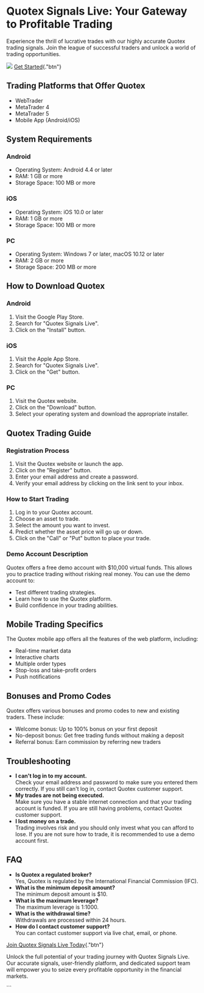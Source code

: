 

# Quotex Signals Live: Your Gateway to Profitable Trading

Experience the thrill of lucrative trades with our highly accurate
Quotex trading signals. Join the league of successful traders and unlock
a world of trading opportunities.

[![](https://static.quotex.io/files/8_en/300_250.jpg)](https://traff.sbs/brokerqxsignupf)
[Get Started](\%22https://traff.sbs/brokerqxsignup\%22){."btn"}




## Trading Platforms that Offer Quotex

-   WebTrader
-   MetaTrader 4
-   MetaTrader 5
-   Mobile App (Android/iOS)

## System Requirements

### Android

-   Operating System: Android 4.4 or later
-   RAM: 1 GB or more
-   Storage Space: 100 MB or more

### iOS

-   Operating System: iOS 10.0 or later
-   RAM: 1 GB or more
-   Storage Space: 100 MB or more

### PC

-   Operating System: Windows 7 or later, macOS 10.12 or later
-   RAM: 2 GB or more
-   Storage Space: 200 MB or more

## How to Download Quotex

### Android

1.  Visit the Google Play Store.
2.  Search for "Quotex Signals Live".
3.  Click on the "Install" button.

### iOS

1.  Visit the Apple App Store.
2.  Search for "Quotex Signals Live".
3.  Click on the "Get" button.

### PC

1.  Visit the Quotex website.
2.  Click on the "Download" button.
3.  Select your operating system and download the appropriate installer.

## Quotex Trading Guide

### Registration Process

1.  Visit the Quotex website or launch the app.
2.  Click on the "Register" button.
3.  Enter your email address and create a password.
4.  Verify your email address by clicking on the link sent to your
    inbox.

### How to Start Trading

1.  Log in to your Quotex account.
2.  Choose an asset to trade.
3.  Select the amount you want to invest.
4.  Predict whether the asset price will go up or down.
5.  Click on the "Call" or "Put" button to place your trade.

### Demo Account Description

Quotex offers a free demo account with \$10,000 virtual funds. This
allows you to practice trading without risking real money. You can use
the demo account to:

-   Test different trading strategies.
-   Learn how to use the Quotex platform.
-   Build confidence in your trading abilities.

## Mobile Trading Specifics

The Quotex mobile app offers all the features of the web platform,
including:

-   Real-time market data
-   Interactive charts
-   Multiple order types
-   Stop-loss and take-profit orders
-   Push notifications

## Bonuses and Promo Codes

Quotex offers various bonuses and promo codes to new and existing
traders. These include:

-   Welcome bonus: Up to 100% bonus on your first deposit
-   No-deposit bonus: Get free trading funds without making a deposit
-   Referral bonus: Earn commission by referring new traders

## Troubleshooting

-   **I can\'t log in to my account.**\
    Check your email address and password to make sure you entered them
    correctly. If you still can\'t log in, contact Quotex customer
    support.
-   **My trades are not being executed.**\
    Make sure you have a stable internet connection and that your
    trading account is funded. If you are still having problems, contact
    Quotex customer support.
-   **I lost money on a trade.**\
    Trading involves risk and you should only invest what you can afford
    to lose. If you are not sure how to trade, it is recommended to use
    a demo account first.

## FAQ

-   **Is Quotex a regulated broker?**\
    Yes, Quotex is regulated by the International Financial Commission
    (IFC).
-   **What is the minimum deposit amount?**\
    The minimum deposit amount is \$10.
-   **What is the maximum leverage?**\
    The maximum leverage is 1:1000.
-   **What is the withdrawal time?**\
    Withdrawals are processed within 24 hours.
-   **How do I contact customer support?**\
    You can contact customer support via live chat, email, or phone.

[Join Quotex Signals Live
Today](\%22https://traff.sbs/brokerqxsignup\%22){."btn"}

Unlock the full potential of your trading journey with Quotex Signals
Live. Our accurate signals, user-friendly platform, and dedicated
support team will empower you to seize every profitable opportunity in
the financial markets.

\`\`\`

